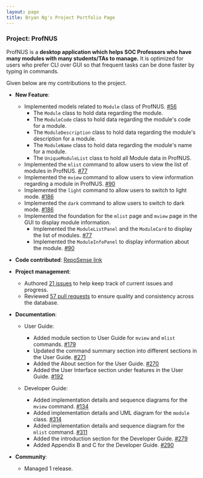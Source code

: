 ```yaml
---
layout: page
title: Bryan Ng's Project Portfolio Page
---
```


### Project: ProfNUS

ProfNUS is a **desktop application which helps SOC Professors who have many modules with many students/TAs to manage.** It is optimized for users who prefer CLI over GUI so that frequent tasks can be done faster by typing in commands.

Given below are my contributions to the project.

* **New Feature**:
    * Implemented models related to `Module` class of ProfNUS. [#56](https://github.com/AY2223S1-CS2103T-W11-2/tp/pull/56)
      * The `Module` class to hold data regarding the module. 
      * The `ModuleCode` class to hold data regarding the module's code for a module.
      * The `ModuleDescription` class to hold data regarding the module's description for a module.
      * The `ModuleName` class to hold data regarding the module's name for a module.
      * The `UniqueModuleList` class to hold all Module data in ProfNUS.
    * Implemented the `mlist` command to allow users to view the list of modules in ProfNUS. [#77](https://github.com/AY2223S1-CS2103T-W11-2/tp/pull/77)
    * Implemented the `mview` command to allow users to view information regarding a module in ProfNUS. [#90](https://github.com/AY2223S1-CS2103T-W11-2/tp/pull/90)
    * Implemented the `light` command to allow users to switch to light mode. [#186](https://github.com/AY2223S1-CS2103T-W11-2/tp/pull/186)
    * Implemented the `dark` command to allow users to switch to dark mode. [#186](https://github.com/AY2223S1-CS2103T-W11-2/tp/pull/186)
    * Implemented the foundation for the `mlist` page and `mview` page in the GUI to display module information. 
      * Implemented the `ModuleListPanel` and the `ModuleCard` to display the list of modules. [#77](https://github.com/AY2223S1-CS2103T-W11-2/tp/pull/77)
      * Implemented the `ModuleInfoPanel` to display information about the module. [#90](https://github.com/AY2223S1-CS2103T-W11-2/tp/pull/90)

* **Code contributed**: [RepoSense link](https://nus-cs2103-ay2223s1.github.io/tp-dashboard/?search=bryanngzh&breakdown=true&sort=groupTitle&sortWithin=title&since=2022-09-16&timeframe=commit&mergegroup=&groupSelect=groupByRepos&checkedFileTypes=docs~functional-code~test-code~other)

* **Project management**:
  * Authored [21 issues](https://github.com/AY2223S1-CS2103T-W11-2/tp/issues?q=is%3Aissue+is%3Aclosed+author%3Abryanngzh) to help keep track of current issues and progress.
  * Reviewed [57 pull requests](https://github.com/AY2223S1-CS2103T-W11-2/tp/pulls?q=is%3Apr+is%3Aclosed+reviewed-by%3Abryanngzh) to ensure quality and consistency across the database.

<div style="page-break-after: always;"></div>

* **Documentation**:
  * User Guide:
    * Added module section to User Guide for `mview` and `mlist` commands. [#179](https://github.com/AY2223S1-CS2103T-W11-2/tp/pull/179)
    * Updated the command summary section into different sections in the User Guide. [#271](https://github.com/AY2223S1-CS2103T-W11-2/tp/pull/271)
    * Added the About section for the User Guide. [#270](https://github.com/AY2223S1-CS2103T-W11-2/tp/pull/270)
    * Added the User Interface section under features in the User Guide. [#192](https://github.com/AY2223S1-CS2103T-W11-2/tp/pull/192)

  * Developer Guide:
    * Added implementation details and sequence diagrams for the `mview` command. [#134](https://github.com/AY2223S1-CS2103T-W11-2/tp/pull/134)
    * Added implementation details and UML diagram for the `module` class. [#314](https://github.com/AY2223S1-CS2103T-W11-2/tp/pull/314)
    * Added implementation details and sequence diagram for the `mlist` command. [#311](https://github.com/AY2223S1-CS2103T-W11-2/tp/pull/311)
    * Added the introduction section for the Developer Guide. [#279](https://github.com/AY2223S1-CS2103T-W11-2/tp/pull/279)
    * Added Appendix B and C for the Developer Guide. [#290](https://github.com/AY2223S1-CS2103T-W11-2/tp/pull/290)

* **Community**:
    * Managed 1 release.

